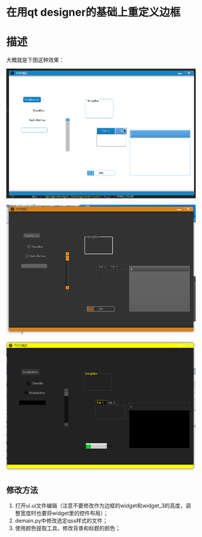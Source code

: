 # 在用qt designer的基础上重定义边框

# 描述

大概就是下图这种效果：

![](./doc/1.png)

![](./doc/2.png)

![](./doc/3.png)

## 修改方法
1. 打开ui.ui文件编辑（注意不要修改作为边框的widget和widget_3的高度，调整宽度时也要将widget里的控件布局）；
2. demain.py中修改选定qss样式的文件；
3. 使用颜色提取工具，修改背景和标题的颜色；